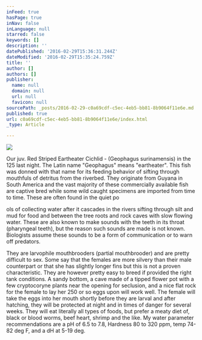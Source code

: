 ```yaml
---
inFeed: true
hasPage: true
inNav: false
inLanguage: null
starred: false
keywords: []
description: ''
datePublished: '2016-02-29T15:36:31.244Z'
dateModified: '2016-02-29T15:35:24.759Z'
title: ''
author: []
authors: []
publisher:
  name: null
  domain: null
  url: null
  favicon: null
sourcePath: _posts/2016-02-29-c0a69cdf-c5ec-4eb5-bb81-8b9064f11e6e.md
published: true
url: c0a69cdf-c5ec-4eb5-bb81-8b9064f11e6e/index.html
_type: Article

---
```

![](https://the-grid-user-content.s3-us-west-2.amazonaws.com/d2c40e93-2127-424f-a5d6-5cfaa5e3d357.jpg)

Our juv. Red Striped Eartheater Cichlid - (Geophagus surinamensis) in the 125 last night. The Latin name "Geophagus" means "eartheater". This fish was donned with that name for its feeding behavior of sifting through mouthfuls of detritus from the riverbed. They originate from Guyana in South America and the vast majority of these commercially available fish are captive bred while some wild caught specimens are imported from time to time. These are often found in the quiet po

ols of collecting water after it cascades in the rivers sifting through silt and mud for food and between the tree roots and rock caves with slow flowing water. These are also known to make sounds with the teeth in its throat (pharyngeal teeth), but the reason such sounds are made is not known. Biologists assume these sounds to be a form of communication or to warn off predators.

They are larvophile mouthbrooders (partial mouthbrooder) and are pretty difficult to sex. Some say that the females are more silvery than their male counterpart or that she has slightly longer fins but this is not a proven characteristic. They are however pretty easy to breed if provided the right tank conditions. A sandy bottom, a cave made of a tipped flower pot with a few cryptocoryne plants near the opening for seclusion, and a nice flat rock for the female to lay her 250 or so eggs upon will work well. The female will take the eggs into her mouth shortly before they are larval and after hatching, they will be protected at night and in times of danger for several weeks. They will eat literally all types of foods, but prefer a meaty diet of, black or blood worms, beef heart, shrimp and the like. My water parameter recommendations are a pH of 6.5 to 7.8, Hardness 80 to 320 ppm, temp 74-82 deg F, and a dH at 5-19 deg.